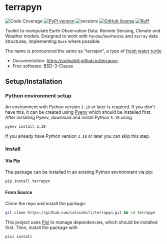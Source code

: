 # terrapyn

![Code Coverage](https://img.shields.io/badge/Coverage-83%25-yellowgreen.svg)
[![PyPI version](https://badge.fury.io/py/terrapyn.svg)](https://badge.fury.io/py/terrapyn)
![versions](https://img.shields.io/pypi/pyversions/terrapyn.svg)
[![GitHub license](https://img.shields.io/pypi/l/terrapyn)](https://github.com/colinahill/terrapyn/blob/main/LICENSE.md)
[![Ruff](https://img.shields.io/endpoint?url=https://raw.githubusercontent.com/astral-sh/ruff/main/assets/badge/v2.json)](https://github.com/astral-sh/ruff)

Toolkit to manipulate Earth Observation Data: Remote Sensing, Climate and Weather models. Designed to work with `Pandas`/`GeoPandas` and `Xarray` data structures, implementing `Dask` where possible.

The name is pronounced the same as "terrapin", a type of [fresh water turtle](https://en.wikipedia.org/wiki/Terrapin)

- Documentation: https://colinahill.github.io/terrapyn.
- Free software: BSD-3-Clause

## Setup/Installation

### Python environment setup
An environment with Python version `3.10` or later is required. If you don't have this, it can be created using [Pyenv](https://github.com/pyenv/pyenv) which should be installed first. After installing Pyenv, download and install Python `3.10` using

```bash
pyenv install 3.10
```

If you already have Python version `3.10` or later you can skip this step.

### Install

#### Via Pip
The package can be installed in an existing Python environment via pip:

```bash
pip install terrapyn
```

#### From Source
Clone the repo and install the package:

```bash
git clone https://github.com/colinahill/terrapyn.git && cd terrapyn
```

This project uses [Pixi](https://pixi.sh/) to manage dependencies, which should be installed first. Then, install the package with

```bash
pixi install
```

